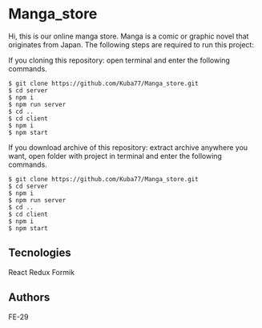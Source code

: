 # Manga_store

Hi, this is our online manga store. Manga is a comic or graphic novel that originates from Japan. The following steps are required to run this project:

If you cloning this repository:
open terminal and enter the following commands.

```
$ git clone https://github.com/Kuba77/Manga_store.git
$ cd server
$ npm i
$ npm run server
$ cd ..
$ cd client
$ npm i
$ npm start

```
If you download archive of this repository:
extract archive anywhere you want, open folder with project in terminal 
and enter the following commands.

```
$ git clone https://github.com/Kuba77/Manga_store.git
$ cd server
$ npm i
$ npm run server
$ cd ..
$ cd client
$ npm i
$ npm start

```
## Tecnologies
React
Redux
Formik

## Authors

FE-29
